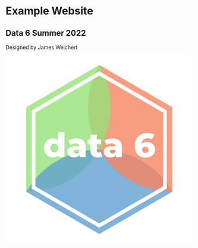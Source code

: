 # Example Website

## Data 6 Summer 2022

Designed by James Weichert

<img src="./data6.png" style="width50%; margin:auto; display:block"/>
